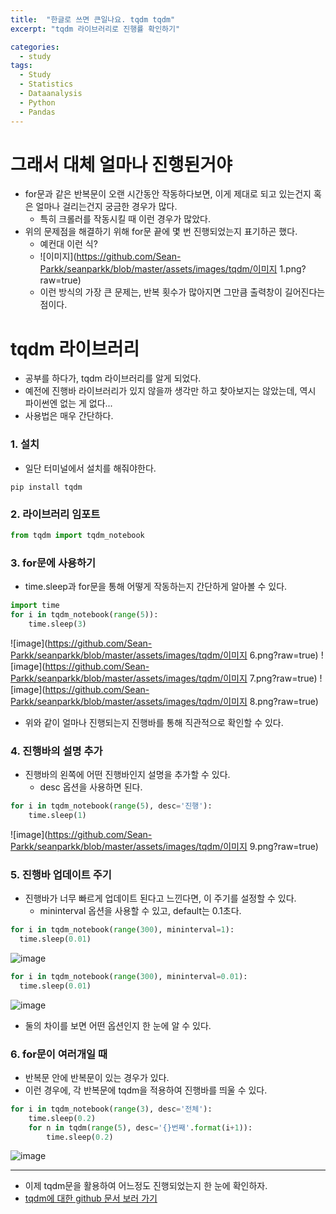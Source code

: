 ```yaml
---
title:  "한글로 쓰면 큰일나요. tqdm tqdm"
excerpt: "tqdm 라이브러리로 진행률 확인하기"

categories:
  - study
tags:
  - Study
  - Statistics
  - Dataanalysis
  - Python
  - Pandas
---
```


# 그래서 대체 얼마나 진행된거야
* for문과 같은 반복문이 오랜 시간동안 작동하다보면, 이게 제대로 되고 있는건지 혹은 얼마나 걸리는건지 궁금한 경우가 많다.
  * 특히 크롤러를 작동시킬 때 이런 경우가 많았다.
* 위의 문제점을 해결하기 위해 for문 끝에 몇 번 진행되었는지 표기하곤 했다.
  * 예컨대 이런 식?
  * ![이미지](https://github.com/Sean-Parkk/seanparkk/blob/master/assets/images/tqdm/이미지 1.png?raw=true)
  * 이런 방식의 가장 큰 문제는, 반복 횟수가 많아지면 그만큼 출력창이 길어진다는 점이다.

# tqdm 라이브러리
* 공부를 하다가, tqdm 라이브러리를 알게 되었다.
* 예전에 진행바 라이브러리가 있지 않을까 생각만 하고 찾아보지는 않았는데, 역시 파이썬엔 없는 게 없다...
* 사용법은 매우 간단하다.

### 1. 설치
* 일단 터미널에서 설치를 해줘야한다.
```
pip install tqdm
```

### 2. 라이브러리 임포트
```python
from tqdm import tqdm_notebook
```

### 3. for문에 사용하기
* time.sleep과 for문을 통해 어떻게 작동하는지 간단하게 알아볼 수 있다.
```Python
import time
for i in tqdm_notebook(range(5)):
    time.sleep(3)
```
![image](https://github.com/Sean-Parkk/seanparkk/blob/master/assets/images/tqdm/이미지 6.png?raw=true)
![image](https://github.com/Sean-Parkk/seanparkk/blob/master/assets/images/tqdm/이미지 7.png?raw=true)
![image](https://github.com/Sean-Parkk/seanparkk/blob/master/assets/images/tqdm/이미지 8.png?raw=true)
* 위와 같이 얼마나 진행되는지 진행바를 통해 직관적으로 확인할 수 있다.

### 4. 진행바의 설명 추가
* 진행바의 왼쪽에 어떤 진행바인지 설명을 추가할 수 있다.
  * desc 옵션을 사용하면 된다.
```Python
for i in tqdm_notebook(range(5), desc='진행'):
    time.sleep(1)
```
![image](https://github.com/Sean-Parkk/seanparkk/blob/master/assets/images/tqdm/이미지 9.png?raw=true)

### 5. 진행바 업데이트 주기
* 진행바가 너무 빠르게 업데이트 된다고 느낀다면, 이 주기를 설정할 수 있다.
  * mininterval 옵션을 사용할 수 있고, default는 0.1초다.
```Python
for i in tqdm_notebook(range(300), mininterval=1):
  time.sleep(0.01)
```
![image](https://github.com/Sean-Parkk/seanparkk/blob/master/assets/images/tqdm/1.gif?raw=true)
```Python
for i in tqdm_notebook(range(300), mininterval=0.01):
  time.sleep(0.01)
```
![image](https://github.com/Sean-Parkk/seanparkk/blob/master/assets/images/tqdm/2.gif?raw=true)  
* 둘의 차이를 보면 어떤 옵션인지 한 눈에 알 수 있다.

### 6. for문이 여러개일 때
* 반복문 안에 반복문이 있는 경우가 있다.
* 이런 경우에, 각 반복문에 tqdm을 적용하여 진행바를 띄울 수 있다.
```Python
for i in tqdm_notebook(range(3), desc='전체'):
    time.sleep(0.2)
    for n in tqdm(range(5), desc='{}번째'.format(i+1)):
        time.sleep(0.2)
```
![image](https://github.com/Sean-Parkk/seanparkk/blob/master/assets/images/tqdm/3.gif?raw=true)  
- - - - -
* 이제 tqdm문을 활용하여 어느정도 진행되었는지 한 눈에 확인하자.
* [tqdm에 대한 github 문서 보러 가기](https://github.com/tqdm/tqdm)
